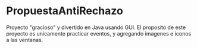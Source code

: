 # PropuestaAntiRechazo
Proyecto "gracioso" y divertido en Java usando GUI. 
El proposito de este proyecto es unicamente practicar eventos, y agregando imagenes e iconos a las ventanas.
